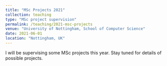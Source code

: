 ```yaml
---
title: "MSc Projects 2021"
collection: teaching
type: "MSc project supervision"
permalink: /teaching/2021-msc-projects
venue: "University of Nottingham, School of Computer Science"
date: 2021-06-01
location: "Nottingham, UK"
---
```


I will be supervising some MSc projects this year. Stay tuned for details of possible projects.
